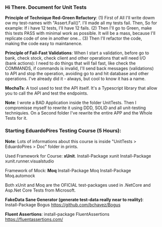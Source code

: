 ### Hi There. Document for Unit Tests

**Principle of Technique Red-Green Refactory**:
(1) First of All I'll write dowm ow my test-names with "Assert.Fail()". I'll made all my tests fail. Then, So for example: If i have 12 tests, I'll have 12 fails.
(2) Then I'll go to Green, make this tests PASS with minimal work as possible. It will be a mass, because I'll replicate code of one in another one...
(3) Then I'll refactor the code, making the code easy to maintanence.

**Principle of Fail-Fast Validations**:
When I start a validation, before go to bank, check stock, check client and other operations that will need I/O (bank actions): I need to do things that will fail fast, like check the COMMANDS, if commands is invalid, I'll send back messages (validations) to API and stop the operation, avoiding go to and hit database and other operations. I've already did it - always, but cool to know it has a name.

**MochaTs**:
A tool used to test the API itself. It's a Typescript library that allow you to call the API and test the endpoints.

**Note**:
I wrote a BAD Application inside the folder UnitTests. Then I compromisse myself to rewrite it using DDD, SOLID and all unit-testing techniquies. On a Second folder I've rewrite the entire APP and the Whole Tests for it.

### Starting EduardoPires Testing Course (5 Hours):

**Note**: Lots of informations about this course is inside "UnitTests > EduardoPires > Doc" folder in prints.

Used Framework for Course: **xUnit**.
Install-Package xunit
Install-Package xunit.runner.visualstudio

Framework of Mock: **Moq**
Install-Package Moq
Install-Package Moq.automock

Both xUnit and Moq are the OFICIAL test-packages used in .NetCore and Asp.Net Core Tests from Microsoft.

**FakeData Sane Generator (generate test-data really near to reality)**:
Install-Package Bogus
https://github.com/bchavez/Bogus

**Fluent Assertions**:
install-package FluentAssertions
https://fluentassertions.com/
